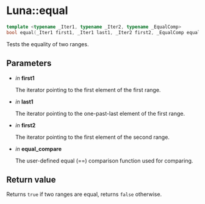 # Luna::equal

```c++
template <typename _Iter1, typename _Iter2, typename _EqualComp>
bool equal(_Iter1 first1, _Iter1 last1, _Iter2 first2, _EqualComp equal_compare)
```

Tests the equality of two ranges. 



## Parameters
* *in* **first1**

    The iterator pointing to the first element of the first range. 

* *in* **last1**

    The iterator pointing to the one-past-last element of the first range. 

* *in* **first2**

    The iterator pointing to the first element of the second range. 

* *in* **equal_compare**

    The user-defined equal (==) comparison function used for comparing. 

## Return value
Returns `true` if two ranges are equal, returns `false` otherwise. 


